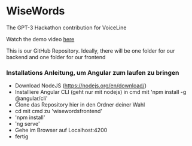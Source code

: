 # WiseWords
The GPT-3 Hackathon contribution for VoiceLine

Watch the demo video [here](https://drive.google.com/file/d/1WPBip2WWQI0rXqf7RG3HA7W9_6ckqSuJ/view?usp=sharing)

This is our GitHub Repository.
Ideally, there will be one folder for our backend and one folder for our frontend


### Installations Anleitung, um Angular zum laufen zu bringen ###
- Download NodeJS (https://nodejs.org/en/download/)
- Installiere Angular CLI (geht nur mit nodejs) in cmd mit 'npm install -g @angular/cli'
- Clone das Repository hier in den Ordner deiner Wahl
- cd mit cmd zu 'wisewordsfrontend'
- 'npm install'
- 'ng serve'
- Gehe im Browser auf Localhost:4200
- fertig

